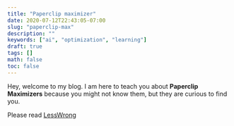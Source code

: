 ```yaml
---
title: "Paperclip maximizer"
date: 2020-07-12T22:43:05-07:00
slug: "paperclip-max"
description: ""
keywords: ["ai", "optimization", "learning"]
draft: true
tags: []
math: false
toc: false
---
```


Hey, welcome to my blog. I am here to teach you about **Paperclip Maximizers** because you might not know them, but they are curious to find you.

Please read [LessWrong](https://wiki.lesswrong.com/wiki/Paperclip_maximizer)
